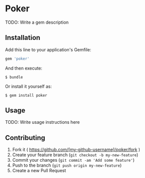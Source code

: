 # Poker

TODO: Write a gem description

## Installation

Add this line to your application's Gemfile:

```ruby
gem 'poker'
```

And then execute:

    $ bundle

Or install it yourself as:

    $ gem install poker

## Usage

TODO: Write usage instructions here

## Contributing

1. Fork it ( https://github.com/[my-github-username]/poker/fork )
2. Create your feature branch (`git checkout -b my-new-feature`)
3. Commit your changes (`git commit -am 'Add some feature'`)
4. Push to the branch (`git push origin my-new-feature`)
5. Create a new Pull Request
